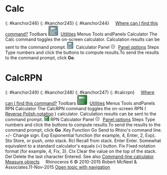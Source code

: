 ---
---


# Calc
{: #kanchor246}
{: #kanchor245}
{: #kanchor244}
 [![images/transparent.gif](images/transparent.gif)Where can I find this command?](javascript:void(0);) Toolbars
![images/calc.png](images/calc.png) [Utilities](utilities-toolbar.html) 
Menus
Tools andPanels
Calculator
The Calc command toggles the on-screen calculator.
Calculation results can be sent to the command prompt.
![images/calculatortab.png](images/calculatortab.png)Calculator Panel
![images/paneloptions.png](images/paneloptions.png) [Panel options](panel-options.html) 
Steps
Type numbers and click the buttons to compute results.To send the results to the command prompt, click **Go**.
# CalcRPN
{: #kanchor249}
{: #kanchor248}
{: #kanchor247}
{: #calcrpn}
 [![images/transparent.gif](images/transparent.gif)Where can I find this command?](javascript:void(0);) Toolbars
![images/calcrpn.png](images/calcrpn.png) [Utilities](utilities-toolbar.html) 
Menus
Tools andPanels
RPN Calculator
The CalcRPN command toggles the on-screen RPN ( [Reverse Polish notation](http://en.wikipedia.org/wiki/Reverse_Polish_notation) ) calculator.
Calculation results can be sent to the command prompt.
![images/calcrpntab.png](images/calcrpntab.png)RPN Calculator Panel
![images/paneloptions.png](images/paneloptions.png) [Panel options](panel-options.html) 
Steps
Type numbers and click the buttons to compute results.To send the results to the command prompt, click **Go** .Key
Function
Go
Send to Rhino's command line.
+/-
Change sign.
Exp
Exponential function (for example, 4, Enter, 2, Exp).
Sto
Store, or push, onto stack.
Rcl
Recall from stack.
Enter
Enter. Somewhat equivalent to a standard calculator's equals (=) button.
Fix
Fixed notation format (for example, 4, Fix, 3).
Clx
Clear the value on the top of the stack.
Del
Delete the last character Entered.
See also
 [Command-line calculator](command-line-calculator.html) 
 [Measure objects](sak-measure.html) 
&#160;
&#160;
Rhinoceros 6 © 2010-2015 Robert McNeel &amp; Associates.11-Nov-2015
 [Open topic with navigation](calc.html) 

